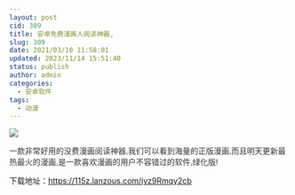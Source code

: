 ```yaml
---
layout: post
cid: 309
title: 安卓免费漫画人阅读神器,
slug: 309
date: 2021/03/10 11:58:01
updated: 2023/11/14 15:51:40
status: publish
author: admin
categories: 
  - 安卓软件
tags: 
  - 动漫
---
```



<div alt="潮男心博客 www.cnx0.com">
	<p>
		<img src="https://www.115z.com/edit/php/upload/20210310/16153143997117.jpg" />
	</p>
	<p>
		<span style="color:#333333;font-family:Arial, 微软雅黑, sans-serif;">一款非常好用的没费漫画阅读神器,我们可以看到海量的正版漫画,而且明天更新最热最火的漫画,是一款喜欢漫画的用户不容错过的软件,绿化版!</span>
	</p>
	<p>
		下载地址：<a href="https://115z.lanzous.com/iyz9Rmqy2cb" target="_blank">https://115z.lanzous.com/iyz9Rmqy2cb</a> 
	</p>
</div>
